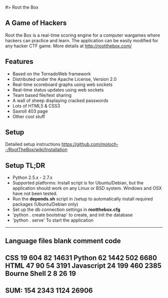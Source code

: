 #> Root the Box

A Game of Hackers
-------------------
Root the Box is a real-time scoring engine for a computer wargames where hackers can practice and learn. 
The application can be easily modified for any hacker CTF game.  More details at http://rootthebox.com/

Features
-------------------
* Based on the TornadoWeb framework
* Distributed under the Apache License, Version 2.0
* Real-time scoreboard graphs using web sockets
* Real-time status updates using web sockets
* Team based file/text sharing
* A wall of sheep displaying cracked passwords
* Lots of HTML5 & CSS3
* Saxroll 403 page
* Other cool stuff

Setup
-------------------
Detailed setup instructions https://github.com/moloch--/RootTheBox/wiki/Installation

Setup TL;DR
-------------------
* Python 2.5.x - 2.7.x
* Supported platforms: Install script is for Ubuntu/Debian, but the application should work on any Linux or BSD system.  Windows and OSX have not been tested.
* Run the __depends.sh__ script in /setup to automatically install required packages (Ubuntu/Debian only)
* Set up the db connection settings in __rootthebox.cfg__
* 'python . create bootstrap' to create, and init the database
* 'python . serve' To start the application

-------------------------------------------------------------------------------
Language                     files          blank        comment           code
-------------------------------------------------------------------------------
CSS                             19            604             82          14631
Python                          62           1442            502           6680
HTML                            47             90             54           3191
Javascript                      24            199            460           2385
Bourne Shell                     2              8             26             19
-------------------------------------------------------------------------------
SUM:                           154           2343           1124          26906
-------------------------------------------------------------------------------

